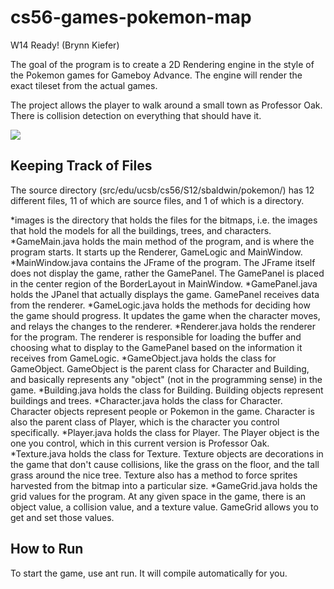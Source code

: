 cs56-games-pokemon-map
======================

W14 Ready! (Brynn Kiefer)

The goal of the program is to create a 2D Rendering engine in the style of the Pokemon games for Gameboy Advance. The engine will render the exact tileset from the actual games.

The project allows the player to walk around a small town as Professor Oak. There is collision detection on everything that should have it. 

![](http://i.imgur.com/NbE8wZP.png)

## Keeping Track of Files

The source directory (src/edu/ucsb/cs56/S12/sbaldwin/pokemon/) has 12 different files, 11 of which are source files, and 1 of which is a directory. 

*images is the directory that holds the files for the bitmaps, i.e. the images that hold the models for all the buildings, trees, and characters.
*GameMain.java holds the main method of the program, and is where the program starts. It starts up the Renderer, GameLogic and MainWindow.
*MainWindow.java contains the JFrame of the program. The JFrame itself does not display the game, rather the GamePanel. The GamePanel is placed in the center region of the BorderLayout in MainWindow.
*GamePanel.java holds the JPanel that actually displays the game. GamePanel receives data from the renderer.
*GameLogic.java holds the methods for deciding how the game should progress. It updates the game when the character moves, and relays the changes to the renderer.
*Renderer.java holds the renderer for the program. The renderer is responsible for loading the buffer and choosing what to display to the GamePanel based on the information it receives from GameLogic.
*GameObject.java holds the class for GameObject. GameObject is the parent class for Character and Building, and basically represents any "object" (not in the programming sense) in the game.
*Building.java holds the class for Building. Building objects represent buildings and trees. 
*Character.java holds the class for Character. Character objects represent people or Pokemon in the game. Character is also the parent class of Player, which is the character you control specifically.
*Player.java holds the class for Player. The Player object is the one you control, which in this current version is Professor Oak.
*Texture.java holds the class for Texture. Texture objects are decorations in the game that don't cause collisions, like the grass on the floor, and the tall grass around the nice tree. Texture also has a method to force sprites harvested from the bitmap into a particular size.
*GameGrid.java holds the grid values for the program. At any given space in the game, there is an object value, a collision value, and a texture value. GameGrid allows you to get and set those values.

## How to Run
To start the game, use ant run. It will compile automatically for you.